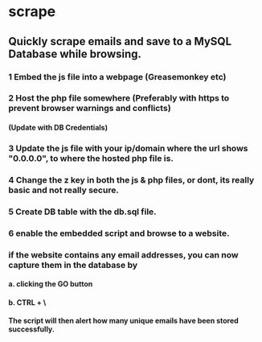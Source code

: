 # scrape
## Quickly scrape emails and save to a MySQL Database while browsing. 

### 1 Embed the js file into a webpage (Greasemonkey etc)

### 2 Host the php file somewhere (Preferably with https to prevent browser warnings and conflicts)
#### (Update with DB Credentials)

### 3 Update the js file with your ip/domain where the url shows "0.0.0.0", to where the hosted php file is.

### 4 Change the z key in both the js & php files, or dont, its really basic and not really secure. 

### 5 Create DB table with the db.sql file.

### 6 enable the embedded script and browse to a website.

### if the website contains any email addresses, you can now capture them in the database by
#### a. clicking the GO button
#### b. CTRL + \ 

#### The script will then alert how many unique emails have been stored successfully.
